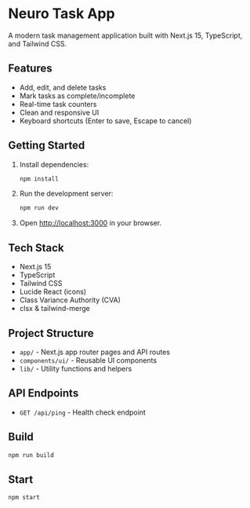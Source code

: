 # Neuro Task App

A modern task management application built with Next.js 15, TypeScript, and Tailwind CSS.

## Features

- Add, edit, and delete tasks
- Mark tasks as complete/incomplete
- Real-time task counters
- Clean and responsive UI
- Keyboard shortcuts (Enter to save, Escape to cancel)

## Getting Started

1. Install dependencies:
   ```bash
   npm install
   ```

2. Run the development server:
   ```bash
   npm run dev
   ```

3. Open [http://localhost:3000](http://localhost:3000) in your browser.

## Tech Stack

- Next.js 15
- TypeScript
- Tailwind CSS
- Lucide React (icons)
- Class Variance Authority (CVA)
- clsx & tailwind-merge

## Project Structure

- `app/` - Next.js app router pages and API routes
- `components/ui/` - Reusable UI components
- `lib/` - Utility functions and helpers

## API Endpoints

- `GET /api/ping` - Health check endpoint

## Build

```bash
npm run build
```

## Start

```bash
npm start
```
